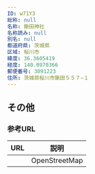 ```yaml
---
ID: w71Y3
総称: null
名称: 鍬田神社
名称読み: null
別名: null
都道府県: 茨城県
区域: 桜川市
緯度: 36.3605419
経度: 140.0970366
郵便番号: 3091223
住所: 茨城県桜川市鍬田５５７−１
---
```


## その他

### 参考URL

| URL | 説明          |
| --- | ------------- |
|     | OpenStreetMap |
